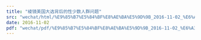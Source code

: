 ```yaml
---
title: "棱镜美国大选背后的性少数人群问题"
src: "wechat/html/%E9%85%B7%E5%84%BF%E8%AE%BA%E5%9D%9B_2016-11-02_%E6%A3%B1%E9%95%9C%E7%BE%8E%E5%9B%BD%E5%A4%A7%E9%80%89%E8%83%8C%E5%90%8E%E7%9A%84%E6%80%A7%E5%B0%91%E6%95%B0%E4%BA%BA%E7%BE%A4%E9%97%AE%E9%A2%98.html"
date: 2016-11-02
pdf: "wechat/pdf/%E9%85%B7%E5%84%BF%E8%AE%BA%E5%9D%9B_2016-11-02_%E6%A3%B1%E9%95%9C%E7%BE%8E%E5%9B%BD%E5%A4%A7%E9%80%89%E8%83%8C%E5%90%8E%E7%9A%84%E6%80%A7%E5%B0%91%E6%95%B0%E4%BA%BA%E7%BE%A4%E9%97%AE%E9%A2%98.pdf"
---
```

